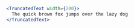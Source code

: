 ```jsx harmony
<TruncatedText width={200}>
  The quick brown fox jumps over the lazy dog
</TruncatedText>
```
